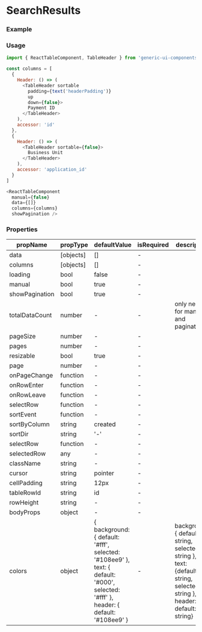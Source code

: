 # SearchResults

### Example

<!-- STORY -->

### Usage

```js
import { ReactTableComponent, TableHeader } from 'generic-ui-components'

const columns = [
  {
    Header: () => (
      <TableHeader sortable
        padding={text('headerPadding')}
        up
        down={false}>
        Payment ID
      </TableHeader>
    ),
    accessor: 'id'
  },
  {
    Header: () => (
      <TableHeader sortable={false}>
        Business Unit
      </TableHeader>
    ),
    accessor: 'application_id'
  }
]

<ReactTableComponent
  manual={false}
  data={[]}
  columns={columns}
  showPagination />
```

### Properties


| propName       | propType  | defaultValue                                                                                                                        | isRequired | description                                                                                                                |
| -------------- | --------- | ----------------------------------------------------------------------------------------------------------------------------------- | ---------- | -------------------------------------------------------------------------------------------------------------------------- |
| data           | [objects] | []                                                                                                                                  | -          |                                                                                                                            |
| columns        | [objects] | []                                                                                                                                  | -          |                                                                                                                            |
| loading        | bool      | false                                                                                                                               | -          |                                                                                                                            |
| manual         | bool      | true                                                                                                                                | -          |                                                                                                                            |
| showPagination | bool      | true                                                                                                                                | -          |                                                                                                                            |
| totalDataCount | number    | -                                                                                                                                   | -          | only needed for manual and pagination                                                                                      |
| pageSize       | number    | -                                                                                                                                   | -          |                                                                                                                            |
| pages          | number    | -                                                                                                                                   | -          |                                                                                                                            |
| resizable      | bool      | true                                                                                                                                | -          |                                                                                                                            |
| page           | number    | -                                                                                                                                   | -          |                                                                                                                            |
| onPageChange   | function  | -                                                                                                                                   | -          |                                                                                                                            |
| onRowEnter     | function  | -                                                                                                                                   | -          |                                                                                                                            |
| onRowLeave     | function  | -                                                                                                                                   | -          |                                                                                                                            |
| selectRow      | function  | -                                                                                                                                   | -          |                                                                                                                            |
| sortEvent      | function  | -                                                                                                                                   | -          |                                                                                                                            |
| sortByColumn   | string    | created                                                                                                                             | -          |                                                                                                                            |
| sortDir        | string    | '-'                                                                                                                                 | -          |                                                                                                                            |
| selectRow      | function  | -                                                                                                                                   | -          |                                                                                                                            |
| selectedRow    | any       | -                                                                                                                                   | -          |                                                                                                                            |
| className      | string    | -                                                                                                                                   | -          |                                                                                                                            |
| cursor         | string    | pointer                                                                                                                             | -          |                                                                                                                            |
| cellPadding    | string    | 12px                                                                                                                                | -          |                                                                                                                            |
| tableRowId     | string    | id                                                                                                                                  | -          |                                                                                                                            |
| rowHeight      | string    | -                                                                                                                                   | -          |                                                                                                                            |
| bodyProps      | object    | -                                                                                                                                   | -          |                                                                                                                            |
| colors         | object    | { background: { default: '#fff', selected: '#108ee9' }, text: { default: '#000', selected: '#fff' }, header: { default: '#108ee9' } | -          | background: { default: string,  selected: string }, text: {default: string, selected: string }, header: { default: string} |

